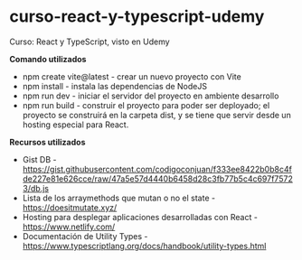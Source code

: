 # curso-react-y-typescript-udemy
Curso: React y TypeScript, visto en Udemy

**Comando utilizados**
- npm create vite@latest - crear un nuevo proyecto con Vite
- npm install - instala las dependencias de NodeJS
- npm run dev - iniciar el servidor del proyecto en ambiente desarrollo
- npm run build - construir el proyecto para poder ser deployado; el proyecto se construirá en la carpeta dist, y se tiene que servir desde un hosting especial para React.

**Recursos utilizados**
- Gist DB - https://gist.githubusercontent.com/codigoconjuan/f333ee8422b0b8c4fde227e81e626cce/raw/47a5e57d4440b6458d28c3fb77b5c4c697f75723/db.js
- Lista de los arraymethods que mutan o no el state - https://doesitmutate.xyz/
- Hosting para desplegar aplicaciones desarrolladas con React - https://www.netlify.com/
- Documentación de Utility Types - https://www.typescriptlang.org/docs/handbook/utility-types.html